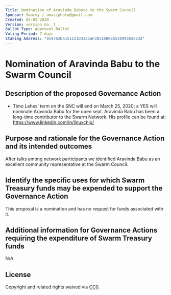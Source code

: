 ```yaml
---
Title: Nomination of Aravinda Babuto to the Swarm Council
Sponsor: Swarmy / amasiphoto@gmail.com
Created: 03-02-2020
Version: version no. 1
Ballot Type: Approval Ballot
Voting Period: 7 days
Staking Address: "0x9762Ba151121D3323aF3B110808b53099582623d"
---
```


# Nomination of Aravinda Babu to the Swarm Council

## Description of the proposed Governance Action

- Timo Lehes’ term on the SNC will end on March 25, 2020; a YES will nominate Aravinda Babu for the open seat. Aravinda Babu has been a long-time contributor to the Swarm Network. His profile can be found at: https://www.linkedin.com/in/linuxchip/

## Purpose and rationale for the Governance Action and its intended outcomes

After talks among network participants we identified Aravinda Babu as an excellent community representative at the Swarm Council.

## Identify the specific uses for which Swarm Treasury funds may be expended to support the Governance Action

This proposal is a nomination and has no request for funds associated with it.

## Additional information for Governance Actions requiring the expenditure of Swarm Treasury funds

N/A


## License 
Copyright and related rights waived via [CC0](https://creativecommons.org/publicdomain/zero/1.0/).
